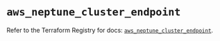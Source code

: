 # `aws_neptune_cluster_endpoint`

Refer to the Terraform Registry for docs: [`aws_neptune_cluster_endpoint`](https://registry.terraform.io/providers/hashicorp/aws/4.54.0/docs/resources/neptune_cluster_endpoint).
